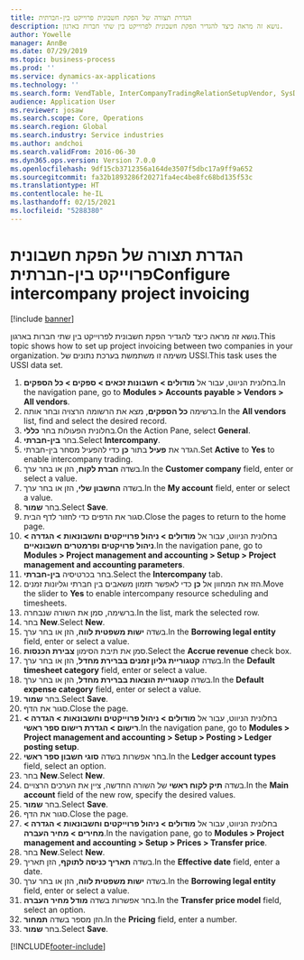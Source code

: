 ```yaml
---
title: הגדרת תצורה של הפקת חשבונית פרוייקט בין-חברתית
description: נושא זה מראה כיצד להגדיר הפקת חשבונית לפרוייקט בין שתי חברות בארגון.
author: Yowelle
manager: AnnBe
ms.date: 07/29/2019
ms.topic: business-process
ms.prod: ''
ms.service: dynamics-ax-applications
ms.technology: ''
ms.search.form: VendTable, InterCompanyTradingRelationSetupVendor, SysDataAreaSelectLookup, ProjParameters, ProjPosting, ProjTransferPrice
audience: Application User
ms.reviewer: josaw
ms.search.scope: Core, Operations
ms.search.region: Global
ms.search.industry: Service industries
ms.author: andchoi
ms.search.validFrom: 2016-06-30
ms.dyn365.ops.version: Version 7.0.0
ms.openlocfilehash: 9df15cb3712356a164de3507f5dbc17a9ff9a652
ms.sourcegitcommit: fa32b1893286f20271fa4ec4be8fc68bd135f53c
ms.translationtype: HT
ms.contentlocale: he-IL
ms.lasthandoff: 02/15/2021
ms.locfileid: "5288380"
---
```

# <a name="configure-intercompany-project-invoicing"></a><span data-ttu-id="84c6e-103">הגדרת תצורה של הפקת חשבונית פרוייקט בין-חברתית</span><span class="sxs-lookup"><span data-stu-id="84c6e-103">Configure intercompany project invoicing</span></span>

[!include [banner](../../includes/banner.md)]

<span data-ttu-id="84c6e-104">נושא זה מראה כיצד להגדיר הפקת חשבונית לפרוייקט בין שתי חברות בארגון.</span><span class="sxs-lookup"><span data-stu-id="84c6e-104">This topic shows how to set up project invoicing between two companies in your organization.</span></span> <span data-ttu-id="84c6e-105">משימה זו משתמשת בערכת נתונים של USSI.</span><span class="sxs-lookup"><span data-stu-id="84c6e-105">This task uses the USSI data set.</span></span>

1. <span data-ttu-id="84c6e-106">בחלונית הניווט, עבור אל **מודולים > חשבונות זכאים > ספקים > כל הספקים**.</span><span class="sxs-lookup"><span data-stu-id="84c6e-106">In the navigation pane, go to **Modules > Accounts payable > Vendors > All vendors**.</span></span>
2. <span data-ttu-id="84c6e-107">ברשימה **כל הספקים**, מצא את הרשומה הרצויה ובחר אותה.</span><span class="sxs-lookup"><span data-stu-id="84c6e-107">In the **All vendors** list, find and select the desired record.</span></span>
3. <span data-ttu-id="84c6e-108">בחלונית הפעולות בחר **כללי**.</span><span class="sxs-lookup"><span data-stu-id="84c6e-108">On the Action Pane, select **General**.</span></span>
4. <span data-ttu-id="84c6e-109">בחר **בין-חברתי**.</span><span class="sxs-lookup"><span data-stu-id="84c6e-109">Select **Intercompany**.</span></span>
5. <span data-ttu-id="84c6e-110">הגדר את **פעיל** בתור **כן** כדי להפעיל מסחר בין-חברתי.</span><span class="sxs-lookup"><span data-stu-id="84c6e-110">Set **Active** to **Yes** to enable intercompany trading.</span></span>
6. <span data-ttu-id="84c6e-111">בשדה **חברת לקוח**, הזן או בחר ערך.</span><span class="sxs-lookup"><span data-stu-id="84c6e-111">In the **Customer company** field, enter or select a value.</span></span>
7. <span data-ttu-id="84c6e-112">בשדה **החשבון שלי**, הזן או בחר ערך.</span><span class="sxs-lookup"><span data-stu-id="84c6e-112">In the **My account** field, enter or select a value.</span></span>
8. <span data-ttu-id="84c6e-113">בחר **שמור**.</span><span class="sxs-lookup"><span data-stu-id="84c6e-113">Select **Save**.</span></span>
9. <span data-ttu-id="84c6e-114">סגור את הדפים כדי לחזור לדף הבית.</span><span class="sxs-lookup"><span data-stu-id="84c6e-114">Close the pages to return to the home page.</span></span>
10. <span data-ttu-id="84c6e-115">בחלונית הניווט, עבור אל **מודולים > ניהול פרוייקטים וחשבונאות > הגדרה > ניהול פרויקטים ופרמטרים חשבונאיים**.</span><span class="sxs-lookup"><span data-stu-id="84c6e-115">In the navigation pane, go to **Modules > Project management and accounting > Setup > Project management and accounting parameters**.</span></span>
11. <span data-ttu-id="84c6e-116">בחר בכרטיסיה **בין-חברתי**.</span><span class="sxs-lookup"><span data-stu-id="84c6e-116">Select the **Intercompany** tab.</span></span>
12. <span data-ttu-id="84c6e-117">הזז את המחוון אל **כן** כדי לאפשר תזמון משאבים בין חברתי וגליונות זמנים.</span><span class="sxs-lookup"><span data-stu-id="84c6e-117">Move the slider to **Yes** to enable intercompany resource scheduling and timesheets.</span></span>
13. <span data-ttu-id="84c6e-118">ברשימה, סמן את השורה שנבחרה.</span><span class="sxs-lookup"><span data-stu-id="84c6e-118">In the list, mark the selected row.</span></span>
14. <span data-ttu-id="84c6e-119">בחר **New**.</span><span class="sxs-lookup"><span data-stu-id="84c6e-119">Select **New**.</span></span>
15. <span data-ttu-id="84c6e-120">בשדה **ישות משפטית לווה**, הזן או בחר ערך.</span><span class="sxs-lookup"><span data-stu-id="84c6e-120">In the **Borrowing legal entity** field, enter or select a value.</span></span>
16. <span data-ttu-id="84c6e-121">סמן את תיבת הסימון **צבירת הכנסות**.</span><span class="sxs-lookup"><span data-stu-id="84c6e-121">Select the **Accrue revenue** check box.</span></span>
17. <span data-ttu-id="84c6e-122">בשדה **קטגוריית גליון זמנים בברירת מחדל**, הזן או בחר ערך.</span><span class="sxs-lookup"><span data-stu-id="84c6e-122">In the **Default timesheet category** field, enter or select a value.</span></span>
18. <span data-ttu-id="84c6e-123">בשדה **קטגוריית הוצאות בברירת מחדל**, הזן או בחר ערך.</span><span class="sxs-lookup"><span data-stu-id="84c6e-123">In the **Default expense category** field, enter or select a value.</span></span>
19. <span data-ttu-id="84c6e-124">בחר **שמור**.</span><span class="sxs-lookup"><span data-stu-id="84c6e-124">Select **Save**.</span></span>
20. <span data-ttu-id="84c6e-125">סגור את הדף.</span><span class="sxs-lookup"><span data-stu-id="84c6e-125">Close the page.</span></span>
21. <span data-ttu-id="84c6e-126">בחלונית הניווט, עבור אל **מודולים > ניהול פרוייקטים וחשבונאות > הגדרה > רישום > הגדרת רישום ספר ראשי**.</span><span class="sxs-lookup"><span data-stu-id="84c6e-126">In the navigation pane, go to **Modules > Project management and accounting > Setup > Posting > Ledger posting setup**.</span></span>
22. <span data-ttu-id="84c6e-127">בחר אפשרות בשדה **סוגי חשבון ספר ראשי**.</span><span class="sxs-lookup"><span data-stu-id="84c6e-127">In the **Ledger account types** field, select an option.</span></span>
23. <span data-ttu-id="84c6e-128">בחר **New**.</span><span class="sxs-lookup"><span data-stu-id="84c6e-128">Select **New**.</span></span>
24. <span data-ttu-id="84c6e-129">בשדה **תיק לקוח ראשי** של השורה החדשה, ציין את הערכים הרצויים.</span><span class="sxs-lookup"><span data-stu-id="84c6e-129">In the **Main account** field of the new row, specify the desired values.</span></span>
25. <span data-ttu-id="84c6e-130">בחר **שמור**.</span><span class="sxs-lookup"><span data-stu-id="84c6e-130">Select **Save**.</span></span>
26. <span data-ttu-id="84c6e-131">סגור את הדף.</span><span class="sxs-lookup"><span data-stu-id="84c6e-131">Close the page.</span></span>
27. <span data-ttu-id="84c6e-132">בחלונית הניווט, עבור אל **מודולים > ניהול פרוייקטים וחשבונאות > הגדרה > מחירים > מחיר העברה**.</span><span class="sxs-lookup"><span data-stu-id="84c6e-132">In the navigation pane, go to **Modules > Project management and accounting > Setup > Prices > Transfer price**.</span></span>
28. <span data-ttu-id="84c6e-133">בחר **New**.</span><span class="sxs-lookup"><span data-stu-id="84c6e-133">Select **New**.</span></span>
29. <span data-ttu-id="84c6e-134">בשדה **תאריך כניסה לתוקף**, הזן תאריך.</span><span class="sxs-lookup"><span data-stu-id="84c6e-134">In the **Effective date** field, enter a date.</span></span>
30. <span data-ttu-id="84c6e-135">בשדה **ישות משפטית לווה**, הזן או בחר ערך.</span><span class="sxs-lookup"><span data-stu-id="84c6e-135">In the **Borrowing legal entity** field, enter or select a value.</span></span>
31. <span data-ttu-id="84c6e-136">בחר אפשרות בשדה **מודל מחיר העברה**.</span><span class="sxs-lookup"><span data-stu-id="84c6e-136">In the **Transfer price model** field, select an option.</span></span>
32. <span data-ttu-id="84c6e-137">הזן מספר בשדה **תמחור**.</span><span class="sxs-lookup"><span data-stu-id="84c6e-137">In the **Pricing** field, enter a number.</span></span>
33. <span data-ttu-id="84c6e-138">בחר **שמור**.</span><span class="sxs-lookup"><span data-stu-id="84c6e-138">Select **Save**.</span></span>



[!INCLUDE[footer-include](../../includes/footer-banner.md)]